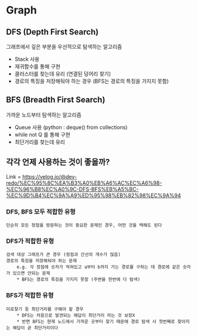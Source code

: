 # Graph

## DFS (Depth First Search)
그래프에서 깊은 부분을 우선적으로 탐색하는 알고리즘
- Stack 사용
- 재귀함수를 통해 구현
- 클러스터를 찾는데 유리 (연결된 덩어리 찾기)
- 경로의 특징을 저장해둬야 하는 경우 (BFS는 경로의 특징을 가지지 못함)

## BFS (Breadth First Search)
가까운 노드부터 탐색하는 알고리즘
- Queue 사용 (python : deque() from collections)
- while not Q 를 통해 구현
- 최단거리를 찾는데 유리


## 각각 언제 사용하는 것이 좋을까?
Link = https://velog.io/@dev-redo/%EC%95%8C%EA%B3%A0%EB%A6%AC%EC%A6%98-%EC%96%B8%EC%A0%9C-DFS-BFS%EB%A5%BC-%EC%9D%B4%EC%9A%A9%ED%95%98%EB%82%98%EC%9A%94

### DFS, BFS 모두 적합한 유형
    단순히 모든 정점을 방문하는 것이 중요한 문제인 경우, 어떤 것을 택해도 된다

### DFS가 적합한 유형
    검색 대상 그래프가 큰 경우 (정점과 간선의 개수가 많음)
    경로의 특징을 저장해둬야 하는 문제
        e.g. 각 정점에 숫자가 적혀있고 a부터 b까지 가는 경로를 구하는 데 경로에 같은 숫자가 있으면 안되는 문제
        * BFS는 경로의 특징을 가지지 못함 (주변을 한번에 다 탐색)

### BFS가 적합한 유형
    미로찾기 등 최단거리를 구해야 할 경우
        * DFS는 처음으로 발견되는 해답이 최단거리 라는 것 보장X
        * 반면 BFS는 현재 노드에서 가까운 곳부터 찾기 때문에 경로 탐색 시 첫번째로 찾아지는 해답이 곧 최단거리이다
